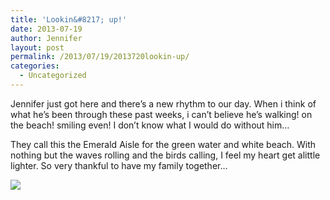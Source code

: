 ```yaml
---
title: 'Lookin&#8217; up!'
date: 2013-07-19
author: Jennifer
layout: post
permalink: /2013/07/19/2013720lookin-up/
categories:
  - Uncategorized
---
```

Jennifer just got here and there&#8217;s a new rhythm to our day. When i think of what he&#8217;s been through these past weeks, i can&#8217;t believe he&#8217;s walking! on the beach! smiling even! I don&#8217;t know what I would do without him&#8230;

They call this the Emerald Aisle for the green water and white beach. With nothing but the waves rolling and the birds calling, I feel my heart get alittle lighter. So very thankful to have my family together&#8230;

![](http://static1.squarespace.com/static/50db6bb3e4b015296cd43789/50dfa5b1e4b0dc6320e0b5ea/5208f5b4e4b01247d70b9cf5/1376318901225/iphone-20130720124120-0.jpg)
